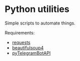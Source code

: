 # Python utilities
Simple scripts to automate things.

Requirements:
* [requests](http://docs.python-requests.org/en/master/)
* [beautifulsoup4](https://www.crummy.com/software/BeautifulSoup/bs4/doc/)
* [pyTelegramBotAPI](https://github.com/eternnoir/pyTelegramBotAPI)
